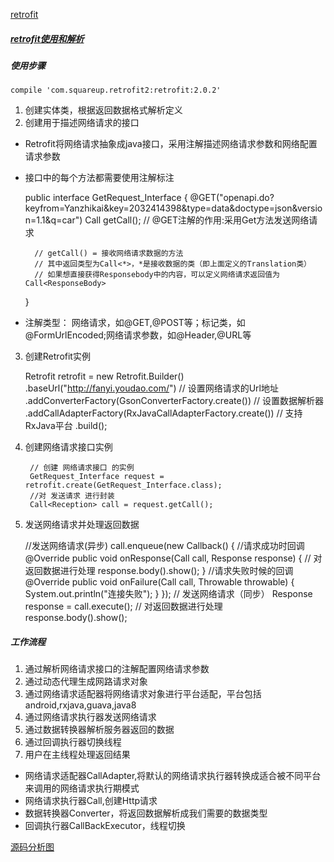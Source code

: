 [retrofit](https://github.com/square/retrofit)
##### [retrofit使用和解析](https://www.jianshu.com/p/a3e162261ab6)
##### 使用步骤
`compile 'com.squareup.retrofit2:retrofit:2.0.2'`
1. 创建实体类，根据返回数据格式解析定义
2. 创建用于描述网络请求的接口
- Retrofit将网络请求抽象成java接口，采用注解描述网络请求参数和网络配置请求参数
- 接口中的每个方法都需要使用注解标注

	public interface GetRequest_Interface {
	    @GET("openapi.do?keyfrom=Yanzhikai&key=2032414398&type=data&doctype=json&version=1.1&q=car")
	    Call<Translation>  getCall();
	    // @GET注解的作用:采用Get方法发送网络请求
	 
	    // getCall() = 接收网络请求数据的方法
	    // 其中返回类型为Call<*>，*是接收数据的类（即上面定义的Translation类）
	    // 如果想直接获得Responsebody中的内容，可以定义网络请求返回值为Call<ResponseBody>
	}

- 注解类型：
网络请求，如@GET,@POST等；标记类，如@FormUrlEncoded;网络请求参数，如@Header,@URL等
3. 创建Retrofit实例

	Retrofit retrofit = new Retrofit.Builder()
                .baseUrl("http://fanyi.youdao.com/") // 设置网络请求的Url地址
                .addConverterFactory(GsonConverterFactory.create()) // 设置数据解析器
                .addCallAdapterFactory(RxJavaCallAdapterFactory.create()) // 支持RxJava平台
                .build();
4. 创建网络请求接口实例

		// 创建 网络请求接口 的实例
        GetRequest_Interface request = retrofit.create(GetRequest_Interface.class);
        //对 发送请求 进行封装
        Call<Reception> call = request.getCall();

5. 发送网络请求并处理返回数据

	//发送网络请求(异步)
        call.enqueue(new Callback<Translation>() {
            //请求成功时回调
            @Override
            public void onResponse(Call<Translation> call, Response<Translation> response) {
                // 对返回数据进行处理
                response.body().show();
            }
            //请求失败时候的回调
            @Override
            public void onFailure(Call<Translation> call, Throwable throwable) {
                System.out.println("连接失败");
            }
        });
	  // 发送网络请求（同步）
	  Response<Reception> response = call.execute();
	  // 对返回数据进行处理
	  response.body().show();

##### 工作流程
1. 通过解析网络请求接口的注解配置网络请求参数
2. 通过动态代理生成网路请求对象
3. 通过网络请求适配器将网络请求对象进行平台适配，平台包括android,rxjava,guava,java8
4. 通过网络请求执行器发送网络请求
5. 通过数据转换器解析服务器返回的数据
6. 通过回调执行器切换线程
7. 用户在主线程处理返回结果

- 网络请求适配器CallAdapter,将默认的网络请求执行器转换成适合被不同平台来调用的网络请求执行期模式
- 网络请求执行器Call,创建Http请求
- 数据转换器Converter，将返回数据解析成我们需要的数据类型
- 回调执行器CallBackExecutor，线程切换

[源码分析图](https://upload-images.jianshu.io/upload_images/944365-56df9f9ed647f7da.png?imageMogr2/auto-orient/)